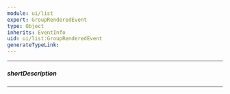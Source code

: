 ```yaml
---
module: ui/list
export: GroupRenderedEvent
type: Object
inherits: EventInfo
uid: ui/list:GroupRenderedEvent
generateTypeLink: 
---
```

---
##### shortDescription
<!-- Description goes here -->

---
<!-- Description goes here -->